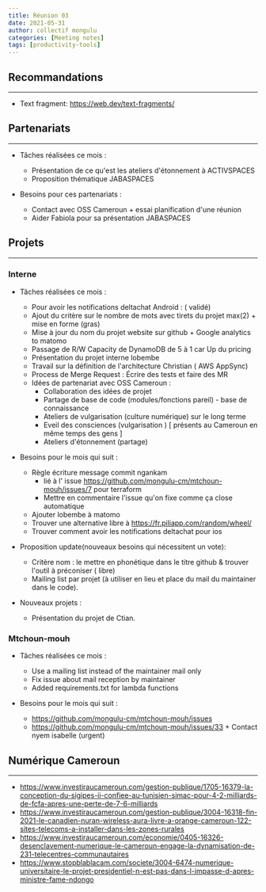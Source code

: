 ```yaml
---
title: Réunion 03
date: 2021-05-31
author: collectif mongulu
categories: [Meeting notes]
tags: [productivity-tools]
---
```


## Recommandations
---

- Text fragment: https://web.dev/text-fragments/

## Partenariats
---

- Tâches réalisées ce mois :
  - Présentation de ce qu'est les ateliers d'étonnement à ACTIVSPACES
  - Proposition thématique JABASPACES

- Besoins pour ces partenariats :
  - Contact avec OSS Cameroun + essai planification d'une réunion
  - Aider Fabiola pour sa présentation JABASPACES


## Projets
---

### Interne

- Tâches réalisées ce mois :
  - Pour avoir les notifications deltachat Android : ( validé)
  - Ajout du critère sur le nombre de mots avec tirets du projet max(2) + mise en forme (gras)
  - Mise à jour du nom du projet website sur github + Google analytics to matomo
  - Passage de R/W Capacity de DynamoDB de 5 à 1 car Up du pricing
  - Présentation du projet interne lobembe
  - Travail sur la définition de l'architecture Christian ( AWS AppSync)
  - Process de Merge Request : Écrire des tests et faire des MR
  - Idées de partenariat avec OSS Cameroun :
      - Collaboration des idées de projet
      - Partage de base de code (modules/fonctions pareil) -  base de connaissance
      - Ateliers de vulgarisation (culture numérique) sur le long terme
      - Eveil des consciences (vulgarisation ) [ présents au Cameroun en même temps des gens ]
      - Ateliers d'étonnement (partage)

- Besoins pour le mois qui suit :
  - Règle écriture message commit ngankam
    - lié à l' issue https://github.com/mongulu-cm/mtchoun-mouh/issues/7 pour terraform
    - Mettre en commentaire l'issue qu'on fixe comme ça close automatique
  - Ajouter lobembe à matomo
  - Trouver une alternative libre à https://fr.piliapp.com/random/wheel/
  - Trouver comment avoir les notifications deltachat pour ios


- Proposition update(nouveaux besoins qui nécessitent un vote):
  - Critère nom : le mettre en phonétique dans le titre github & trouver l'outil à préconiser ( libre)
  - Mailing list par projet (à utiliser en lieu et place du mail du maintainer dans le code).

- Nouveaux projets :
    - Présentation du projet de Ctian.

### Mtchoun-mouh

- Tâches réalisées ce mois :
  - Use a mailing list instead of the maintainer mail only
  - Fix issue about mail reception by maintainer
  - Added requirements.txt for lambda functions

- Besoins pour le mois qui suit :
  - <https://github.com/mongulu-cm/mtchoun-mouh/issues>
  - <https://github.com/mongulu-cm/mtchoun-mouh/issues/33> + Contact nyem isabelle (urgent)


## Numérique Cameroun
---

- <https://www.investiraucameroun.com/gestion-publique/1705-16379-la-conception-du-sigipes-ii-confiee-au-tunisien-simac-pour-4-2-milliards-de-fcfa-apres-une-perte-de-7-6-milliards>
- <https://www.investiraucameroun.com/gestion-publique/3004-16318-fin-2021-le-canadien-nuran-wireless-aura-livre-a-orange-cameroun-122-sites-telecoms-a-installer-dans-les-zones-rurales>
- <https://www.investiraucameroun.com/economie/0405-16326-desenclavement-numerique-le-cameroun-engage-la-dynamisation-de-231-telecentres-communautaires>
- <https://www.stopblablacam.com/societe/3004-6474-numerique-universitaire-le-projet-presidentiel-n-est-pas-dans-l-impasse-d-apres-ministre-fame-ndongo>
